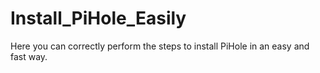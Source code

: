 # Install_PiHole_Easily
Here you can correctly perform the steps to install PiHole in an easy and fast way.
